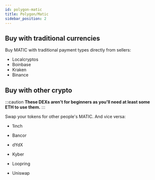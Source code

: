 ```yaml
---
id: polygon-matic
title: Polygon/Matic
sidebar_position: 2
---
```


## Buy with traditional currencies

Buy MATIC with traditional payment types directly from sellers:


- Localcryptos
- Boinbase
- Kraken
- Binance

## Buy with other crypto

:::caution
**These DEXs aren't for beginners as you'll need at least some ETH to use them.**
:::

Swap your tokens for other people's MATIC. And vice versa:

- 1inch

- Bancor

- dYdX

- Kyber

- Loopring

- Uniswap